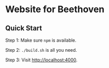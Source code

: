 # Website for Beethoven

## Quick Start

Step 1: Make sure `npm` is available.

Step 2: `./build.sh` is all you need.

Step 3: Visit [http://localhost:4000](http://localhost:4000).
